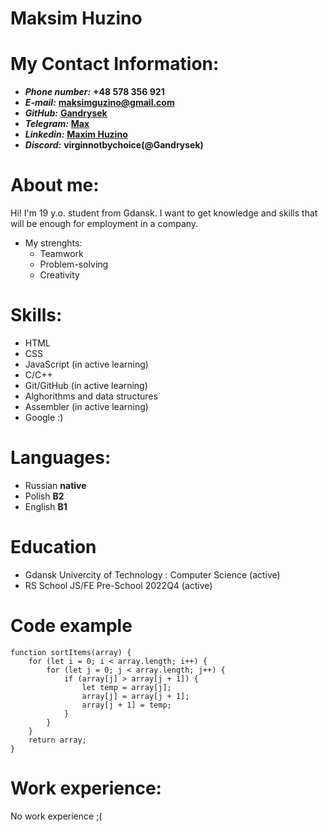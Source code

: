 # Maksim Huzino

# My Contact Information:
- ***Phone number:*** **+48 578 356 921**
- ***E-mail:*** **maksimguzino@gmail.com**
- ***GitHub:*** **[Gandrysek](https://github.com/Gandrysek)**
- ***Telegram:*** **[Max](https://t.me/raoulfuckingduke)**
- ***Linkedin:*** **[Maxim Huzino](https://www.linkedin.com/in/maksim-huzino-a2963a218)**
- ***Discord:*** **virginnotbychoice(@Gandrysek)**

# About me:
Hi! I'm 19 y.o. student from Gdansk.  I want to get knowledge and skills that will be enough for employment in a company.
- My strenghts:
   - Teamwork
   - Problem-solving
   - Creativity 


# Skills: 
- HTML
- CSS
- JavaScript (in active learning)
- C/C++
- Git/GitHub (in active learning)
- Alghorithms and data structures
- Assembler (in active learning)
- Google :)

# Languages:
- Russian **native**
- Polish **B2**
- English **B1**

# Education
- Gdansk Univercity of Technology : Computer Science (active)
- RS School JS/FE Pre-School 2022Q4 (active)

# Code example 

```
function sortItems(array) {
	for (let i = 0; i < array.length; i++) {
		for (let j = 0; j < array.length; j++) {
			if (array[j] > array[j + 1]) {
				let temp = array[j];
				array[j] = array[j + 1];
				array[j + 1] = temp;
			}
		}
	}
	return array;
}

```

# Work experience: 

No work experience ;( 